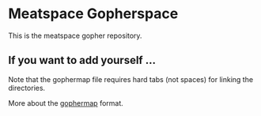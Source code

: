 # Meatspace Gopherspace

This is the meatspace gopher repository.

## If you want to add yourself ...

Note that the gophermap file requires hard tabs (not spaces) for linking the directories.

More about the [gophermap](http://en.wikipedia.org/wiki/Gophermap) format.
